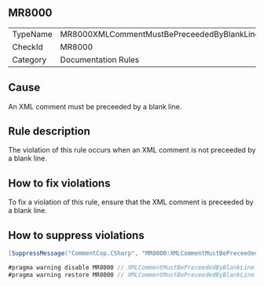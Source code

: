 ## MR8000

<table>
<tr>
  <td>TypeName</td>
  <td>MR8000XMLCommentMustBePreceededByBlankLine</td>
</tr>
<tr>
  <td>CheckId</td>
  <td>MR8000</td>
</tr>
<tr>
  <td>Category</td>
  <td>Documentation Rules</td>
</tr>
</table>

## Cause

An XML comment must be preceeded by a blank line.

## Rule description

The violation of this rule occurs when an XML comment is not preceeded by a blank line.

## How to fix violations

To fix a violation of this rule, ensure that the XML comment is preceeded by a blank line.

## How to suppress violations

```csharp
[SuppressMessage("CommentCop.CSharp", "MR8000:XMLCommentMustBePreceededByBlankLine", Justification = "Reviewed.")]
```

```csharp
#pragma warning disable MR8000 // XMLCommentMustBePreceededByBlankLine
#pragma warning restore MR8000 // XMLCommentMustBePreceededByBlankLine
```